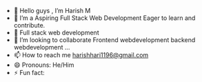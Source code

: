- 👋 Hello guys , I’m Harish M
- 👀 I’m  a Aspiring Full Stack Web Development Eager to learn and contribute.
- 🌱 Full stack web development
- 💞️ I’m looking to collaborate Frontend webdevelopment backend webdevelopment ...
- 📫 How to reach me harishhari1196@gmail.com
- 😄 Pronouns: He/Him
- ⚡ Fun fact: 

<!---
HarishM96/HarishM96 is a ✨ special ✨ repository because its `README.md` (this file) appears on your GitHub profile.
You can click the Preview link to take a look at your changes.
--->
